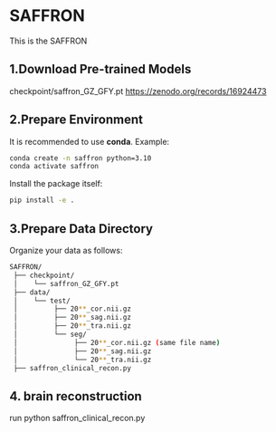 # SAFFRON
This is the SAFFRON



## 1.Download Pre-trained Models

checkpoint/saffron_GZ_GFY.pt https://zenodo.org/records/16924473

## 2.Prepare Environment

It is recommended to use **conda**. Example:

```bash
conda create -n saffron python=3.10
conda activate saffron
```

Install the package itself:
```bash
pip install -e .
```

## 3.Prepare Data Directory
Organize your data as follows:
```bash
SAFFRON/
 ├── checkpoint/
 │    └── saffron_GZ_GFY.pt
 ├── data/
 │    └── test/
 │         ├── 20**_cor.nii.gz
 │         ├── 20**_sag.nii.gz
 │         ├── 20**_tra.nii.gz
 │         └── seg/
 │              ├── 20**_cor.nii.gz (same file name)
 │              ├── 20**_sag.nii.gz
 │              └── 20**_tra.nii.gz
 ├── saffron_clinical_recon.py
```

## 4. brain reconstruction

run python saffron_clinical_recon.py
